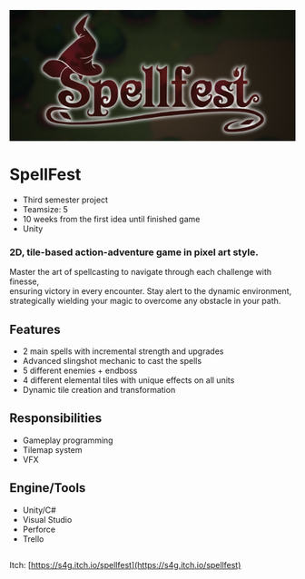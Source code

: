 ![alt text](/Assets/ReadMe_Pictures/SpellFest_Banner.PNG?raw=true)
# SpellFest

- Third semester project
- Teamsize: 5
- 10 weeks from the first idea until finished game
- Unity

### 2D, tile-based action-adventure game in pixel art style.

Master the art of spellcasting to navigate through each challenge with finesse,  
ensuring victory in every encounter. Stay alert to the dynamic environment,  
strategically wielding your magic to overcome any obstacle in your path.

## Features
 - 2 main spells with incremental strength and upgrades
 - Advanced slingshot mechanic to cast the spells
 - 5 different enemies + endboss
 - 4 different elemental tiles with unique effects on all units
 - Dynamic tile creation and transformation

## Responsibilities
 - Gameplay programming
 - Tilemap system
 - VFX

## Engine/Tools
 - Unity/C#
 - Visual Studio
 - Perforce
 - Trello

##
Itch: [https://s4g.itch.io/spellfest](https://s4g.itch.io/spellfest)
